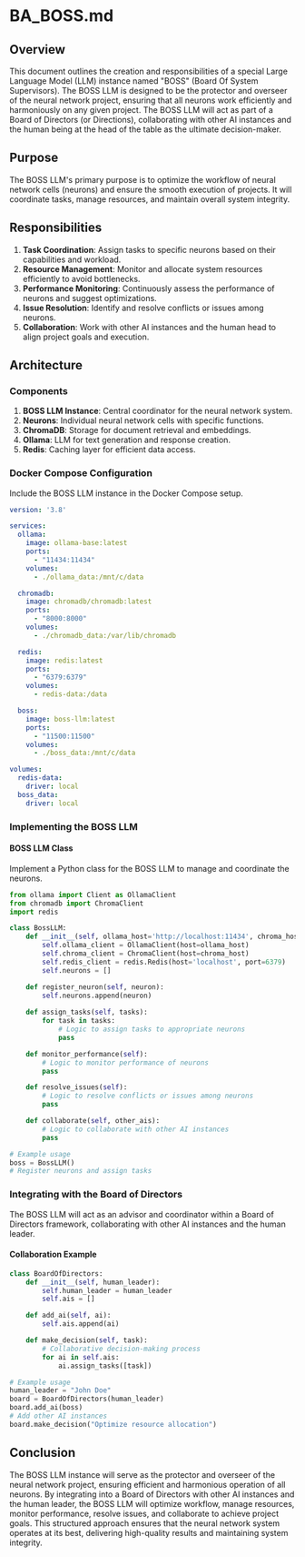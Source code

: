 # BA_BOSS.md

## Overview

This document outlines the creation and responsibilities of a special Large Language Model (LLM) instance named "BOSS" (Board Of System Supervisors). The BOSS LLM is designed to be the protector and overseer of the neural network project, ensuring that all neurons work efficiently and harmoniously on any given project. The BOSS LLM will act as part of a Board of Directors (or Directions), collaborating with other AI instances and the human being at the head of the table as the ultimate decision-maker.

## Purpose

The BOSS LLM's primary purpose is to optimize the workflow of neural network cells (neurons) and ensure the smooth execution of projects. It will coordinate tasks, manage resources, and maintain overall system integrity.

## Responsibilities

1. **Task Coordination**: Assign tasks to specific neurons based on their capabilities and workload.
2. **Resource Management**: Monitor and allocate system resources efficiently to avoid bottlenecks.
3. **Performance Monitoring**: Continuously assess the performance of neurons and suggest optimizations.
4. **Issue Resolution**: Identify and resolve conflicts or issues among neurons.
5. **Collaboration**: Work with other AI instances and the human head to align project goals and execution.

## Architecture

### Components

1. **BOSS LLM Instance**: Central coordinator for the neural network system.
2. **Neurons**: Individual neural network cells with specific functions.
3. **ChromaDB**: Storage for document retrieval and embeddings.
4. **Ollama**: LLM for text generation and response creation.
5. **Redis**: Caching layer for efficient data access.

### Docker Compose Configuration

Include the BOSS LLM instance in the Docker Compose setup.

```yaml
version: '3.8'

services:
  ollama:
    image: ollama-base:latest
    ports:
      - "11434:11434"
    volumes:
      - ./ollama_data:/mnt/c/data

  chromadb:
    image: chromadb/chromadb:latest
    ports:
      - "8000:8000"
    volumes:
      - ./chromadb_data:/var/lib/chromadb

  redis:
    image: redis:latest
    ports:
      - "6379:6379"
    volumes:
      - redis-data:/data

  boss:
    image: boss-llm:latest
    ports:
      - "11500:11500"
    volumes:
      - ./boss_data:/mnt/c/data

volumes:
  redis-data:
    driver: local
  boss_data:
    driver: local
```

### Implementing the BOSS LLM

#### BOSS LLM Class

Implement a Python class for the BOSS LLM to manage and coordinate the neurons.

```python
from ollama import Client as OllamaClient
from chromadb import ChromaClient
import redis

class BossLLM:
    def __init__(self, ollama_host='http://localhost:11434', chroma_host='http://localhost:8000'):
        self.ollama_client = OllamaClient(host=ollama_host)
        self.chroma_client = ChromaClient(host=chroma_host)
        self.redis_client = redis.Redis(host='localhost', port=6379)
        self.neurons = []

    def register_neuron(self, neuron):
        self.neurons.append(neuron)
    
    def assign_tasks(self, tasks):
        for task in tasks:
            # Logic to assign tasks to appropriate neurons
            pass

    def monitor_performance(self):
        # Logic to monitor performance of neurons
        pass

    def resolve_issues(self):
        # Logic to resolve conflicts or issues among neurons
        pass

    def collaborate(self, other_ais):
        # Logic to collaborate with other AI instances
        pass

# Example usage
boss = BossLLM()
# Register neurons and assign tasks
```

### Integrating with the Board of Directors

The BOSS LLM will act as an advisor and coordinator within a Board of Directors framework, collaborating with other AI instances and the human leader.

#### Collaboration Example

```python
class BoardOfDirectors:
    def __init__(self, human_leader):
        self.human_leader = human_leader
        self.ais = []

    def add_ai(self, ai):
        self.ais.append(ai)

    def make_decision(self, task):
        # Collaborative decision-making process
        for ai in self.ais:
            ai.assign_tasks([task])

# Example usage
human_leader = "John Doe"
board = BoardOfDirectors(human_leader)
board.add_ai(boss)
# Add other AI instances
board.make_decision("Optimize resource allocation")
```

## Conclusion

The BOSS LLM instance will serve as the protector and overseer of the neural network project, ensuring efficient and harmonious operation of all neurons. By integrating into a Board of Directors with other AI instances and the human leader, the BOSS LLM will optimize workflow, manage resources, monitor performance, resolve issues, and collaborate to achieve project goals. This structured approach ensures that the neural network system operates at its best, delivering high-quality results and maintaining system integrity.